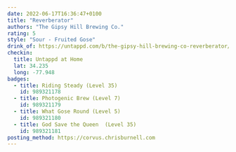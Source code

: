 ```yaml
---
date: 2022-06-17T16:36:47+0100
title: "Reverberator"
authors: "The Gipsy Hill Brewing Co."
rating: 5
style: "Sour - Fruited Gose"
drink_of: https://untappd.com/b/the-gipsy-hill-brewing-co-reverberator/4819189
checkin:
  title: Untappd at Home
  lat: 34.235
  long: -77.948
badges:
  - title: Riding Steady (Level 35)
    id: 989321178
  - title: Photogenic Brew (Level 7)
    id: 989321179
  - title: What Gose Round (Level 5)
    id: 989321180
  - title: God Save the Queen  (Level 35)
    id: 989321181
posting_method: https://corvus.chrisburnell.com
---
```

